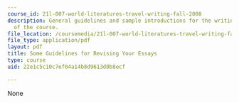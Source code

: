 ```yaml
---
course_id: 21l-007-world-literatures-travel-writing-fall-2008
description: General guidelines and sample introductions for the writing assignments
  of the course.
file_location: /coursemedia/21l-007-world-literatures-travel-writing-fall-2008/22e1c5c10c7ef04a14b8d9613d0b8ecf_revision_hand1.pdf
file_type: application/pdf
layout: pdf
title: Some Guidelines for Revising Your Essays
type: course
uid: 22e1c5c10c7ef04a14b8d9613d0b8ecf

---
```

None